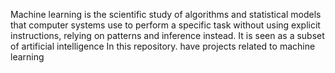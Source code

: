 Machine learning is the scientific study of algorithms and statistical models that computer systems use to perform a specific task without using explicit instructions, relying on patterns and inference instead. It is seen as a subset of artificial intelligence
In this repository. have projects related to machine learning
